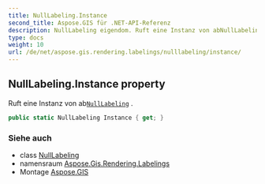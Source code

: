 ```yaml
---
title: NullLabeling.Instance
second_title: Aspose.GIS für .NET-API-Referenz
description: NullLabeling eigendom. Ruft eine Instanz von abNullLabeling .
type: docs
weight: 10
url: /de/net/aspose.gis.rendering.labelings/nulllabeling/instance/
---
```

## NullLabeling.Instance property

Ruft eine Instanz von ab[`NullLabeling`](../) .

```csharp
public static NullLabeling Instance { get; }
```

### Siehe auch

* class [NullLabeling](../)
* namensraum [Aspose.Gis.Rendering.Labelings](../../nulllabeling/)
* Montage [Aspose.GIS](../../../)


